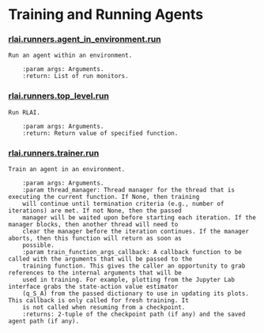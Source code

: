 # Training and Running Agents
### [rlai.runners.agent_in_environment.run](https://github.com/MatthewGerber/rlai/tree/master/src/rlai/runners/agent_in_environment.py#L18)
```
Run an agent within an environment.

    :param args: Arguments.
    :return: List of run monitors.
```
### [rlai.runners.top_level.run](https://github.com/MatthewGerber/rlai/tree/master/src/rlai/runners/top_level.py#L10)
```
Run RLAI.

    :param args: Arguments.
    :return: Return value of specified function.
```
### [rlai.runners.trainer.run](https://github.com/MatthewGerber/rlai/tree/master/src/rlai/runners/trainer.py#L23)
```
Train an agent in an environment.

    :param args: Arguments.
    :param thread_manager: Thread manager for the thread that is executing the current function. If None, then training
    will continue until termination criteria (e.g., number of iterations) are met. If not None, then the passed
    manager will be waited upon before starting each iteration. If the manager blocks, then another thread will need to
    clear the manager before the iteration continues. If the manager aborts, then this function will return as soon as
    possible.
    :param train_function_args_callback: A callback function to be called with the arguments that will be passed to the
    training function. This gives the caller an opportunity to grab references to the internal arguments that will be
    used in training. For example, plotting from the Jupyter Lab interface grabs the state-action value estimator
    (q_S_A) from the passed dictionary to use in updating its plots. This callback is only called for fresh training. It
    is not called when resuming from a checkpoint.
    :returns: 2-tuple of the checkpoint path (if any) and the saved agent path (if any).
```
